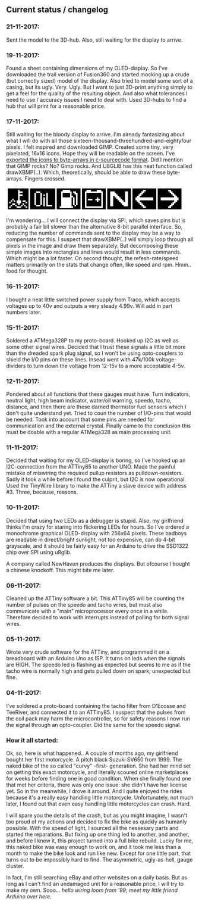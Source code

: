 ## Current status / changelog

### 21-11-2017: 
Sent the model to the 3D-hub. Also, still waiting for the display to arrive. 

### 19-11-2017: 
Found a sheet containing dimensions of my OLED-display. So I've downloaded the trail version of Fusion360 and started mocking up a crude (but correctly sized) model of the display. Also tried to model some sort of a casing, but its ugly. Very. Ugly. But I want to just 3D-print anything simply to get a feel for the quality of the resulting object. And also what tolerances I need to use / accuracy issues I need to deal with. Used 3D-hubs to find a hub that will print for a reasonable price. 

### 17-11-2017: 
Still waiting for the bloody display to arrive. I'm already fantasizing about what I will do with all those sixteen-thousand-threehundred-and-eightyfour pixels. I felt inspired and downloaded GIMP. Created some tiny, very pixelated, 16x16 icons. Hope they will be readable on the screen. I've [exported the icons to byte-arrays in c-sourcecode format](https://github.com/RobinWagenaar/motorcycle-gaugecluster/tree/master/software/graphics). Did I mention that GIMP rocks? No? Gimp rocks. And U8GLIB has this neat function called drawXBMP(..). Which, theoretically, should be able to draw these byte-arrays. Fingers crossed.

![icon set](https://github.com/RobinWagenaar/motorcycle-gaugecluster/blob/master/software/graphics/iconset.png "icon set")

I'm wondering... I will connect the display via SPI, which saves pins but is probably a fair bit slower than the alternative 8-bit parallel interface. So, reducing the number of commands sent to the display may be a way to compensate for this. I suspect that drawXBMP(..) will simply loop through all pixels in the image and draw them separately. But decomposing these simple images into rectangles and lines would result in less commands. Which might be a lot faster. On second thought, the refesh-rate/speed matters primarily on the stats that change often, like speed and rpm. Hmm.. food for thought.

### 16-11-2017: 
I bought a neat little switched power supply from Traco, which accepts voltages up to 40v and outputs a very steady 4.99v. Will add in part numbers later.

### 15-11-2017: 
Soldered a ATMega328P to my proto-board. Hooked up I2C as well as some other signal wires. Decided that I trust these signals a little bit more than the dreaded spark plug signal, so I won't be using opto-couplers to shield the I/O pins on these lines. Insead went with 47k/100k voltage-dividers to turn down the voltage from 12-15v to a more acceptable 4-5v.

### 12-11-2017: 
Pondered about all functions that these gauges must have. Turn indicators, neutral light, high beam indicator, water/oil warning,  speedo, tacho, distance, and then there are these darned thermistor fuel sensors which I don't quite understand yet. Tried to coun the number of I/O-pins that would be needed. Took into account that some pins are needed for communication and the external crystal. Finally came to the conclusion this must be doable with a regular ATMega328 as main processing unit. 

### 11-11-2017: 
Decided that waiting for my OLED-display is boring, so I've hooked up an I2C-connection from the ATTiny85 to another UNO. Made the painful mistake of miswiring the required pullup resistors as pulldown-resistors. Sadly it took a while before I found the culprit, but I2C is now operational. Used the TinyWire library to make the ATTiny a slave device with address #3. Three, because, reasons.

### 10-11-2017: 
Decided that using two LEDs as a debugger is stupid. Also, my girlfriend thinks I'm crazy for staring into flickering LEDs for hours. So I've ordered a monochrome graphical OLED-display with 256x64 pixels. These badboys are readable in direct/bright sunlight, not too expensive, can do 4-bit grayscale, and it should be fairly easy for an Arduino to drive the SSD1322 chip over SPI using u8glib.

A company called NewHaven produces the displays. But ofcourse I bought a chinese knockoff. This might bite me later. 

### 06-11-2017: 
Cleaned up the ATTiny software a bit. This ATTiny85 will be counting the number of pulses on the speedo and tacho wires, but must also communicate with a "main" microprocessor every once in a while. Therefore decided to work with interrupts instead of polling for both signal wires.

### 05-11-2017: 
Wrote very crude software for the ATTiny, and programmed it on a breadboard with an Arduino Uno as ISP. It turns on leds when the signals are HIGH. The speedo led is flashing as expected but seems to me as if the tacho wire is normally high and gets pulled down on spark; unexpected but fine. 

### 04-11-2017: 
I've soldered a proto-board containing the tacho filter from D'Ecosse and TeeRiver, and connected it to an ATTiny85. I suspect that the pulses from the coil pack may harm the microcontroller, so for safety reasons I now run the signal through an opto-coupler. Did the same for the speedo signal.

### How it all started:
Ok, so, here is what happened.. A couple of months ago, my girlfriend bought her first motorcycle. A pitch black Suzuki SV650 from 1999. The naked bike of the so called "curvy" -first- generation. She had her mind set on getting this exact motorcycle, and literally scoured online marketplaces for weeks before finding one in good condition. When she finally found one that met her criteria, there was only one issue: she didn't have her license yet. So in the meanwhile, I drove it around. And I quite enjoyed the rides because it's a really easy handling little motorcycle. Unfortunately, not much later, I found out that even easy handling little motorcycles can crash. Hard. 

I will spare you the details of the crash, but as you might imagine, I wasn't too proud of my actions and decided to fix the bike as quickly as humanly possible. With the speed of light, I sourced all the nessesary parts and started the reparations. But fixing up one thing led to another, and another, and before I knew it, this project turned into a full bike rebuild. Lucky for me, this naked bike was easy enough to work on, and it took me less than a month to make the bike look and run like new. Except for one little part, that turns out to be impossibly hard to find. The asymmetric, ugly-as-hell, gauge cluster. 

In fact, I'm still searching eBay and other websites on a daily basis. But as long as I can't find an undamaged unit for a reasonable price, I will try to make my own. Sooo... _hello wiring loom from '99; meet my little friend Arduino over here._